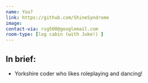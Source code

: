 ```yaml
---
name: You?
link: https://github.com/ShineSyndrome
image: 
contact-via: rsg500@googlemail.com
room-type: [log cabin (with Juke!) ]
---
```


## In brief:
 
 * Yorkshire coder who likes roleplaying and dancing!
